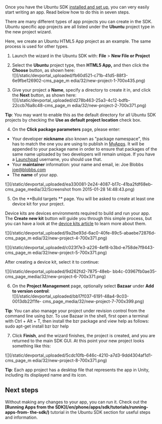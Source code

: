 





Once you have the Ubuntu SDK [installed and set
up](/en/phone/platform/sdk/installing-the-sdk/), you can very easily start
writing an app. Read below how to do this in seven steps.

There are many different types of app projects you can create in the SDK.
Ubuntu specific app projects are all listed under the **Ubuntu** project type
in the new project wizard.

Here, we create an Ubuntu HTML5 App project as an example. The same process is
used for other types.

  1. Launch the wizard in the Ubuntu SDK with: **File** > **New File or Project**
  2. Select the **Ubuntu** project type, then **HTML5 App,** and then click the **Choose** button, as shown here:  
![](/static/devportal_uploaded/fb60d521-c71b-41d5-88f3-6e9fbe126902-cms_page_m
edia/32/new-project-1-700x435.png)

  3. Give your project a **Name**, specify a directory to create it in, and click the **Next** button, as shown here:  
![](/static/devportal_uploaded/d278b463-25a3-4c12-bdfb-22ccb76a8c48-cms_page_m
edia/32/new-project-2-700x371.png)

**Tip**: You may want to enable this as the default directory for all Ubuntu SDK projects by checking the **Use as default project location** check box.

  4. On the **Click package parameters** page, please enter:
  * Your developer **nickname** also known as "package namespace", this has to match the one you are using to publish in [MyApps](https://myapps.developer.ubuntu.com/dev/click-apps/). It will be appended to your package name in order to ensure that packages of the same name uploaded by two developers will remain unique. If you have a [Launchpad](https://launchpad.net/) username, you should use that.
  * Your **maintainer** information: your name and email, ie: Joe Blobbs <joe@blobbs.com>
  * The **name** of your app.

![](/static/devportal_uploaded/ea330081-2e24-4087-b17c-41ba2fdf68eb-
cms_page_media/32/Screenshot from 2015-01-28 14:48:43.png)

  5. On the **Build targets ** page. You will be asked to create at least one device kit for your project.

Device kits are devices environments required to build and run your app. The
**Create new kit** button will guide you through this simple process, but you
can have a look at the [device kits
article](/en/phone/apps/sdk/tutorials/click-targets-and-device-kits/) to learn
more about them.

![](/static/devportal_uploaded/9a2be93d-6ac0-40fe-89c5-abaebe72876d-cms_page_m
edia/32/new-project-4-700x371.png)

![](/static/devportal_uploaded/c023f7e3-a226-4ef8-b3bd-e758de7f9443-cms_page_m
edia/32/new-project-5-700x371.png)

After creating a device kit, select it to continue:

![](/static/devportal_uploaded/9d262fd2-7875-48eb-
bb4c-03967fb0ae35-cms_page_media/32/new-project-6-700x371.png)

  6. On the **Project Management** page, optionally select **Bazaar** under **Add to version control**:  
![](/static/devportal_uploaded/bb17f037-6191-48a4-9c03-0013db22f1fe-
cms_page_media/32/new-project-7-700x399.png)

**Tip**: You can also manage your project under revision control from the command line using bzr. To use Bazaar in the shell, first open a terminal with Ctrl + Alt + T, then install the bzr package and view help as follows:
    sudo apt-get install bzr
    bzr help

  7. Click **Finish**, and the wizard finishes, the project is created, and you are returned to the main SDK GUI. At this point your new project looks something like this:

![](/static/devportal_uploaded/5cdc10fb-646c-4210-a7d3-9dd4304af1d1-cms_page_m
edia/32/new-project-8-700x371.png)

**Tip**: Each app project has a desktop file that represents the app in Unity, including its displayed name and its icon.

## Next steps

Without making any changes to your app, you can run it. Check out the
**[Running Apps from the SDK](/en/phone/apps/sdk/tutorials/running-apps-from-
the-sdk/)** tutorial in the Ubuntu SDK section for useful steps and
information.





